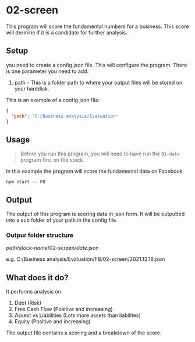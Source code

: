 # 02-screen

This program will score the fundamental numbers for a business. This score will dermine if it is a candidate for further analysis.

## Setup

you need to create a config.json file. This will configure the program.
There is one parameter you need to add.

1. path - This is a folder path to where your output files will be stored on your harddisk.

This is an example of a config.json file:

```json
{
  "path": "C:/Business analysis/Evaluation"
}
```

## Usage

> Before you run this program, you will need to have run the `01-data` program first on the stock.

In this example the program will score the fundamental data on Facebook

`npm start -- FB`

## Output

The output of this program is scoring data in json form. It will be outputted into a sub folder of your path in the config file.

### Outpur folder structure

_path_/_stock-name_/02-screen/_date_.json

e.g.
C:/Business analysis/Evaluation/FB/02-screen/2021.12.18.json

## What does it do?

It performs analysis on

1. Debt (Risk)
2. Free Cash Flow (Positive and increasing)
3. Assest vs Liabilities (Lots more assets than liabilites)
4. Equity (Positive and increasing)

The output file contains a scoring and a breakdown of the score.
